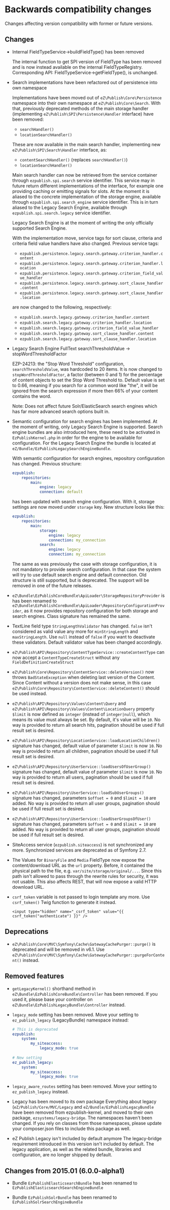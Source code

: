 # Backwards compatibility changes

Changes affecting version compatibility with former or future versions.

## Changes

* Internal FieldTypeService->buildFieldType() has been removed

  The internal function to get SPI version of FieldType has been removed and
  is now instead available on the internal FieldTypeRegistry.
  Corresponding API: FieldTypeService->getFieldType(), is unchanged.

* Search implementations have been refactored out of persistence into own namespace

    Implementations have been moved out of `eZ\Publish\Core\Persistence`
    namespace into their own namespace at `eZ\Publish\Core\Search`. With that, previously
    deprecated methods of the main storage handler (implementing
    `eZ\Publish\SPI\Persistence\Handler` interface) have been removed:

    * `searchHandler()`
    * `locationSearchHandler()`

    These are now available in the main search handler, implementing
    new `eZ\Publish\SPI\Search\Handler` interface, as:

    * `contentSearchHandler()` (replaces `searchHandler()`)
    * `locationSearchHandler()`

    Main search handler can now be retrieved from the service container through
    `ezpublish.spi.search` service identifier. This service may in future return
    different implementations of the interface, for example one providing caching
    or emitting signals for slots. At the moment it is aliased
    to the concrete implementation of the storage engine, available through
    `ezpublish.spi.search_engine` service identifier. This is in turn aliased
    to the Legacy Search Engine, available through `ezpublish.spi.search.legacy` service
    identifier.

    Legacy Search Engine is at the moment of writing the only officially supported Search Engine.

    With the implementation move, service tags for sort clause, criteria and
    criteria field value handlers have also changed. Previous service tags:

    * `ezpublish.persistence.legacy.search.gateway.criterion_handler.content`
    * `ezpublish.persistence.legacy.search.gateway.criterion_handler.location`
    * `ezpublish.persistence.legacy.search.gateway.criterion_field_value_handler`
    * `ezpublish.persistence.legacy.search.gateway.sort_clause_handler.content`
    * `ezpublish.persistence.legacy.search.gateway.sort_clause_handler.location`

    are now changed to the following, respectively:

    * `ezpublish.search.legacy.gateway.criterion_handler.content`
    * `ezpublish.search.legacy.gateway.criterion_handler.location`
    * `ezpublish.search.legacy.gateway.criterion_field_value_handler`
    * `ezpublish.search.legacy.gateway.sort_clause_handler.content`
    * `ezpublish.search.legacy.gateway.sort_clause_handler.location`

* Legacy Search Engine FullText searchThresholdValue -> stopWordThresholdFactor

    EZP-24213: the "Stop Word Threshold" configuration, `searchThresholdValue`, was hardcoded
    to 20 items. It is now changed to `stopWordThresholdFactor`, a factor (between 0 and 1)
    for the percentage of content objects to set the Stop Word Threshold to. Default value
    is set to 0.66, meaning if you search for a common word like "the", it will be ignored
    from the search expression if more then 66% of your content contains the word.

    Note: Does not affect future Solr/ElasticSearch search engines which has far more
          advanced search options built in.

* Semantic configuration for search engines has been implemented. At the moment of writing, only
  Legacy Search Engine is supported. Search engine bundles are also introduced here, these need to
  be activated in `EzPublishKernel.php` in order for the engine to be available for configuration.
  For the Legacy Search Engine the bundle is located at `eZ/Bundle/EzPublishLegacySearchEngineBundle`.

  With semantic configuration for search engines, repository configuration has changed. Previous
  structure:

  ```yml
  ezpublish:
      repositories:
          main:
              engine: legacy
              connection: default
  ```

  has been updated with search engine configuration. With it, storage settings are now moved under
  `storage` key. New structure looks like this:

  ```yml
  ezpublish:
      repositories:
          main:
              storage:
                  engine: legacy
                  connection: my_connection
              search:
                  engine: legacy
                  connection: my_connection
  ```

  The same as was previously the case with storage configuration, it is not mandatory to provide
  search configuration. In that case the system will try to use default search engine and default
  connection. Old structure is still supported, but is deprecated. The support will be removed in
  one of the future releases.

* `eZ\Bundle\EzPublishCoreBundle\ApiLoader\StorageRepositoryProvider` is has been renamed to
  `eZ\Bundle\EzPublishCoreBundle\ApiLoader\RepositoryConfigurationProvider`, as it now provides
  repository configuration for both storage and search engines. Class signature has remained the
  same.
  
* TextLine field type `StringLengthValidator` has changed. `false` isn't considered as valid value any more for
  `minStringLength` and `maxStringLength`. Use `null` instead of `false` if you want to deactivate these validators.
  Default validator value has been changed accordingly.
  
* `eZ\Publish\API\Repository\ContentTypeService::createContentType` can now accept a `ContentTypeCreateStruct` without
  any `FieldDefinitionCreateStruct`

* `eZ\Publish\Core\Repository\ContentService::deleteVersion()` now throws `BadStateException` when
  deleting last version of the Content. Since Content without a version does not make sense, in this
  case `eZ\Publish\Core\Repository\ContentService::deleteContent()` should be used instead.

* `eZ\Publish\API\Repository\Values\Content\Query` and `eZ\Publish\API\Repository\Values\Content\LocationQuery`
  property `$limit` is now defined as `integer` (instead of `integer|null`), which means its value must always be
  set. By default, it's value will be `10`. No way is provided to return all search hits, pagination should be used
  if full result set is desired.

* `eZ\Publish\API\Repository\LocationService::loadLocationChildren()` signature has changed, default value of
  parameter `$limit` is now `10`. No way is provided to return all children, pagination should be used if full
  result set is desired.

* `eZ\Publish\API\Repository\UserService::loadUsersOfUserGroup()` signature has changed, default value of
  parameter `$limit` is now `10`. No way is provided to return all users, pagination should be used if full
  result set is desired.

* `eZ\Publish\API\Repository\UserService::loadSubUserGroups()` signature has changed, parameters `$offset = 0`
  and `$limit = 10` are added. No way is provided to return all user groups, pagination should be used if full
  result set is desired.

* `eZ\Publish\API\Repository\UserService::loadUserGroupsOfUser()` signature has changed, parameters `$offset = 0`
  and `$limit = 10` are added. No way is provided to return all user groups, pagination should be used if full
  result set is desired.

* SiteAccess service (`ezpublish.siteaccess`) is not synchronized any more.
  Synchronized services are deprecated as of Symfony 2.7.

* The Values for `BinaryFile` and `Media` FieldType now expose the content/download URL as the `url` property.
  Before, it contained the physical path to the file, e.g. `var/site/storage/original/...`. Since this path isn't
  allowed to pass through the rewrite rules for security, it was not usable.
  This also affects REST, that will now expose a valid HTTP download URL.
  
* `csrf_token` variable is not passed to login template any more. Use `csrf_token()` Twig function to generate it instead.
  ```jinja
  <input type="hidden" name="_csrf_token" value="{{ csrf_token("authenticate") }}" />
  ```

## Deprecations

* `eZ\Publish\Core\MVC\Symfony\Cache\GatewayCachePurger::purge()` is deprecated and will be removed in v6.1.
  Use `eZ\Publish\Core\MVC\Symfony\Cache\GatewayCachePurger::purgeForContent()` instead.


## Removed features

* `getLegacyKernel()` shorthand method in `eZ\Bundle\EzPublishCoreBundle\Controller` has been removed.
  If you used it, please base your controller on `eZ\Bundle\EzPublishLegacyBundle\Controller` instead.
  
* `legacy_mode` setting has been removed.
  Move your setting to `ez_publish_legacy` (LegacyBundle) namespace instead:
  
  ```yml
  # This is deprecated
  ezpublish:
      system:
          my_siteaccess:
              legacy_mode: true
              
  # New setting
  ez_publish_legacy:
      system:
          my_siteaccess:
              legacy_mode: true
  ```
  
* `legacy_aware_routes` setting has been removed.
  Move your setting to `ez_publish_legacy` instead.

* Legacy has been moved to its own package
  Everything about legacy (`eZ/Publish/Core/MVC/Legacy` and `eZ/Bundle/EzPublishLegacyBundle` have been removed from
  ezpublish-kernel, and moved to their own package, `ezsystems/legacy-bridge`. The namespaces haven't been changed.
  If you rely on classes from those namespaces, please update your composer.json files to include this package as well.

* eZ Publish Legacy isn't included by default anymore
  The legacy-bridge requirement introduced in this version isn't included by default. The legacy application, as well
  as the related bundle, libraries and configuration, are no longer shipped by default.

## Changes from 2015.01 (6.0.0-alpha1)

* Bundle `EzPublishElasticsearchBundle` has been renamed to `EzPublishElasticsearchSearchEngineBundle`

* Bundle `EzPublishSolrBundle` has been renamed to `EzPublishSolrSearchEngineBundle`

